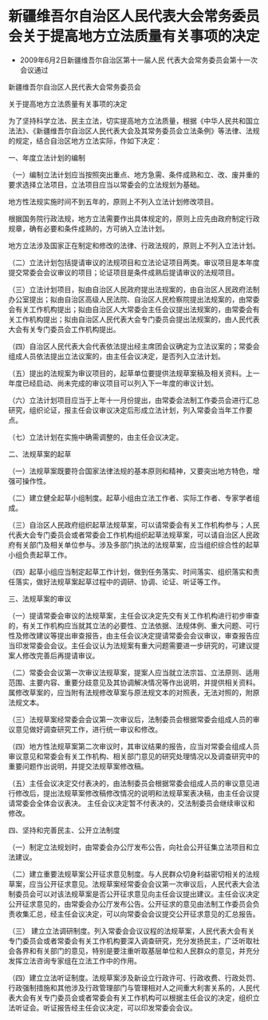 # 新疆维吾尔自治区人民代表大会常务委员会关于提高地方立法质量有关事项的决定

- 2009年6月2日新疆维吾尔自治区第十一届人民
  代表大会常务委员会第十一次会议通过

<!-- INFO END -->

新疆维吾尔自治区人民代表大会常务委员会

关于提高地方立法质量有关事项的决定

为了坚持科学立法、民主立法，切实提高地方立法质量，根据《中华人民共和国立法法》、《新疆维吾尔自治区人民代表大会及其常务委员会立法条例》等法律、法规的规定，结合自治区地方立法实际，作如下决定：

一、年度立法计划的编制

（一）编制立法计划应当按照突出重点、地方急需、条件成熟和立、改、废并重的要求选择立法项目，立法项目应当以常委会的立法规划为基础。

地方性法规实施时间不到五年的，原则上不列入立法计划修改项目。

根据国务院行政法规，地方立法需要作出具体规定的，原则上应先由政府制定行政规章，确有必要和条件成熟的，方可纳入立法计划。

地方立法涉及国家正在制定和修改的法律、行政法规的，原则上不列入立法计划。

（二）立法计划包括提请审议的法规项目和立法论证项目两类。审议项目是本年度提交常委会会议审议的项目；论证项目是条件成熟后提请审议的法规项目。

（三）立法计划项目，拟由自治区人民政府提出法规案的，由自治区人民政府法制办公室提出；拟由自治区高级人民法院、自治区人民检察院提出法规案的，由常委会有关工作机构提出；拟由自治区人大常委会主任会议提出法规案的，由常委会有关工作机构提出；拟由自治区人民代表大会专门委员会提出法规案的，由人民代表大会有关专门委员会工作机构提出。

（四）自治区人民代表大会代表依法提出经主席团会议确定为立法议案的；常委会组成人员依法提出立法议案的，由主任会议决定，是否列入立法计划。

（五）提出的法规案为审议项目的，起草单位要提供法规草案稿及相关资料。上一年度已经启动、尚未完成的审议项目可以列入下一年度的审议计划。

（六）立法计划项目应当于上年十一月份提出，由常委会法制工作委员会进行汇总研究，组织论证，报主任会议审议决定后形成立法计划，列入常委会当年工作要点。

（七）立法计划在实施中确需调整的，由主任会议决定。

二、法规草案的起草

（一）法规草案既要符合国家法律法规的基本原则和精神，又要突出地方特色，增强可操作性。

（二）建立健全起草小组制度。起草小组由立法工作者、实际工作者、专家学者组成。

（三）自治区人民政府组织起草法规草案，可以请常委会有关工作机构参与；人民代表大会专门委员会或者常委会工作机构组织起草法规草案，可以请自治区人民政府有关部门及相关单位参与。涉及多部门执法的法规草案，应当组织综合性的起草小组负责起草工作。

（四）起草小组应当制定起草工作计划，做到任务落实、时间落实、组织落实和责任落实，做好法规草案起草过程中的调研、协调、论证、听证等工作。

三、法规草案的审议

（一）提请常委会审议的法规草案，主任会议决定先交有关工作机构进行初步审查的，有关工作机构应当就其立法的必要性、立法依据、法规体例、重大问题、可行性及修改建议等提出审查报告，由主任会议决定提请常委会会议审议，审查报告应当印发常委会会议。主任会议认为法规案有重大问题需要进一步研究的，可建议提案人修改完善后再提请审议。

（二）常委会会议第一次审议法规草案，提案人应当就立法宗旨、立法原则、适用范围、主要内容、重要分歧意见及其协调解决情况等作出说明，并提供相关资料。属修改草案的，应当附有法规修改草案与原法规文本的对照表，无法对照的，附原法规文本。

（三）法规草案经常委会会议第一次审议后，法制委员会根据常委会组成人员的审议意见做好调查研究工作，进行统一审议和修改。

（四）地方性法规草案第二次审议时，其审议结果的报告，应当对常委会组成人员审议意见和常委会有关工作机构、相关部门意见的研究处理情况以及调查研究中的重要问题作出说明，并提交法规草案修改稿。

（五）主任会议决定交付表决的，由法制委员会根据常委会组成人员的审议意见进行修改后，提出法规草案修改稿修改情况的说明和法规草案表决稿，由主任会议提请常委会全体会议表决。 主任会议决定暂不付表决的，交法制委员会继续审议和修改。

四、坚持和完善民主、公开立法制度

（一）制定立法规划时，由常委会办公厅发布公告，向社会公开征集立法项目和立法建议。

（二）建立重要法规草案公开征求意见制度。与人民群众切身利益密切相关的法规草案，应当公开征求意见。法规草案经常委会会议第一次审议后，人民代表大会法制委员会可以对该法规草案是否公开征求意见向主任会议提出建议。主任会议决定公开征求意见的，由常委会办公厅发布公告。公开征求的意见由法制工作委员会负责收集汇总，经主任会议决定，可以向常委会会议提交公开征求意见的汇总报告。

（三） 建立立法调研制度。列入常委会会议议程的法规草案，人民代表大会有关专门委员会或者常委会有关工作机构要深入调查研究，充分发扬民主，广泛听取社会各界和有关部门的意见，特别是要注重听取基层单位和人民群众的意见，并充分发挥立法咨询专家组在立法工作中的作用。

（四）建立立法听证制度。法规草案涉及新设立行政许可、行政收费、行政处罚、行政强制措施和其他涉及行政管理部门与管理相对人之间重大利害关系的，人民代表大会有关专门委员会或者常委会有关工作机构可以根据主任会议的决定，组织立法听证会。听证报告经主任会议决定，可以印发常委会会议。
